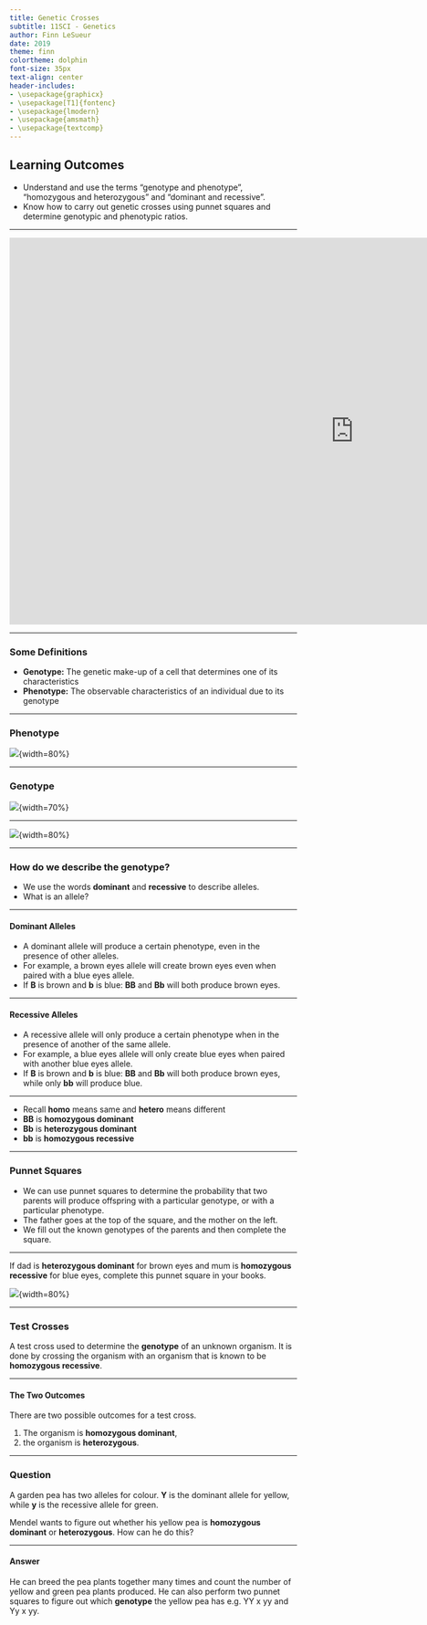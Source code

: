 ```yaml
---
title: Genetic Crosses
subtitle: 11SCI - Genetics
author: Finn LeSueur
date: 2019
theme: finn
colortheme: dolphin
font-size: 35px
text-align: center
header-includes:
- \usepackage{graphicx}
- \usepackage[T1]{fontenc}
- \usepackage{lmodern}
- \usepackage{amsmath}
- \usepackage{textcomp}
---
```


## Learning Outcomes

- Understand and use the terms “genotype and phenotype”, “homozygous and heterozygous” and “dominant and recessive”.
- Know how to carry out genetic crosses using punnet squares and determine genotypic and phenotypic ratios.

---

<iframe width="1206" height="678" src="https://www.youtube.com/embed/Mehz7tCxjSE" frameborder="0" allow="accelerometer; autoplay; encrypted-media; gyroscope; picture-in-picture" allowfullscreen></iframe>

---

### Some Definitions

- __Genotype:__ The genetic make-up of a cell that determines one of its characteristics
- __Phenotype:__ The observable characteristics of an individual due to its genotype

---

### Phenotype

![](assets/5-phenotype-eyes.jpg){width=80%}

---

### Genotype

![](assets/5-genotype.png){width=70%}

---

![](assets/5-phenotype-genotype.png){width=80%}

---

### How do we describe the genotype?

- We use the words __dominant__ and __recessive__ to describe alleles.
- What is an allele?

---

#### Dominant Alleles

- A dominant allele will produce a certain phenotype, even in the presence of other alleles.
- For example, a brown eyes allele will create brown eyes even when paired with a blue eyes allele.
- If __B__ is brown and __b__ is blue: __BB__ and __Bb__ will both produce brown eyes.

---

#### Recessive Alleles

- A recessive allele will only produce a certain phenotype when in the presence of another of the same allele.
- For example, a blue eyes allele will only create blue eyes when paired with another blue eyes allele.
- If __B__ is brown and __b__ is blue: __BB__ and __Bb__ will both produce brown eyes, while only __bb__ will produce blue.

---

- Recall __homo__ means same and __hetero__ means different
- __BB__ is __homozygous dominant__
- __Bb__ is __heterozygous dominant__
- __bb__ is __homozygous recessive__

---

### Punnet Squares

- We can use punnet squares to determine the probability that two parents will produce offspring with a particular genotype, or with a particular phenotype.
- The father goes at the top of the square, and the mother on the left.
- We fill out the known genotypes of the parents and then complete the square.

---

If dad is __heterozygous dominant__ for brown eyes and mum is __homozygous recessive__ for blue eyes, complete this punnet square in your books.

![](assets/5-punnet-square.jpg){width=80%}

---

### Test Crosses

A test cross used to determine the __genotype__ of an unknown organism. It is done by crossing the organism with an organism that is known to be __homozygous recessive__.

---

#### The Two Outcomes

There are two possible outcomes for a test cross.

1. The organism is __homozygous dominant__,
2. the organism is __heterozygous__.

---

### Question

A garden pea has two alleles for colour. __Y__ is the dominant allele for yellow, while __y__ is the recessive allele for green.

Mendel wants to figure out whether his yellow pea is __homozygous dominant__ or __heterozygous__. How can he do this?

---

#### Answer

He can breed the pea plants together many times and count the number of yellow and green pea plants produced. He can also perform two punnet squares to figure out which __genotype__ the yellow pea has e.g. YY x yy and Yy x yy.